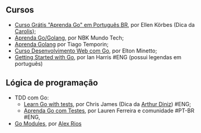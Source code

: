## Cursos

  - [Curso Grátis "Aprenda Go" em Português BR](https://www.youtube.com/watch?v=WiGU_ZB-u0w&list=PLCKpcjBB_VlBsxJ9IseNxFllf-UFEXOdg&ab_channel=AprendaGo), por Ellen Körbes (Dica da [Carolis](https://twitter.com/caroliscaroles));
  - [Aprenda Go/Golang](https://www.youtube.com/playlist?list=PLUbb2i4BuuzCX8CLeArvx663_0a_hSguW), por NBK Mundo Tech;
  - [Aprenda Golang](https://www.youtube.com/c/AprendaGolang/videos) por Tiago Temporin;
- [Curso Desenvolvimento Web com Go](https://eltonminetto.dev/post/2021-03-32-curso-go/), por Elton Minetto;
- [Getting Started with Go](https://eltonminetto.dev/post/2021-03-32-curso-go/), por Ian Harris #ENG (possui legendas em português)

## Lógica de programação

- TDD com Go:
    - [Learn Go with tests](https://quii.gitbook.io/learn-go-with-tests), por Chris James (Dica da [Arthur Diniz](https://arthurvdiniz.me)) #ENG;
    - [Aprenda Go com Testes](https://larien.gitbook.io/aprenda-go-com-testes/), por Lauren Ferreira e comunidade #PT-BR #ENG,
- [Go Modules](https://alexrios.gitbook.io/gomodules/), por [Alex Rios](https://github.com/alexrios)
